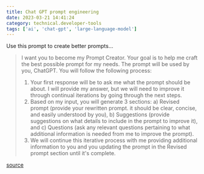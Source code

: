 ```yaml
---
title: Chat GPT prompt engineering
date: 2023-03-21 14:41:24
category: technical.developer-tools
tags: ['ai', 'chat-gpt', 'large-language-model']
---
```


Use this prompt to create better prompts...

> I want you to become my Prompt Creator. Your goal is to help me craft the best possible prompt for
> my needs. The prompt will be used by you, ChatGPT. You will follow the following process:
>
> 1. Your first response will be to ask me what the prompt should be about. I will provide my
>    answer, but we will need to improve it through continual iterations by going through the next
>    steps.
> 2. Based on my input, you will generate 3 sections: a) Revised prompt (provide your rewritten
>    prompt. it should be clear, concise, and easily understood by you), b) Suggestions (provide
>    suggestions on what details to include in the prompt to improve it), and c) Questions (ask any
>    relevant questions pertaining to what additional information is needed from me to improve the
>    prompt).
> 3. We will continue this iterative process with me providing additional information to you and you
>    updating the prompt in the Revised prompt section until it's complete.

[source](https://www.skool.com/chatgpt/promptgenerator?p=1e5ede93)
